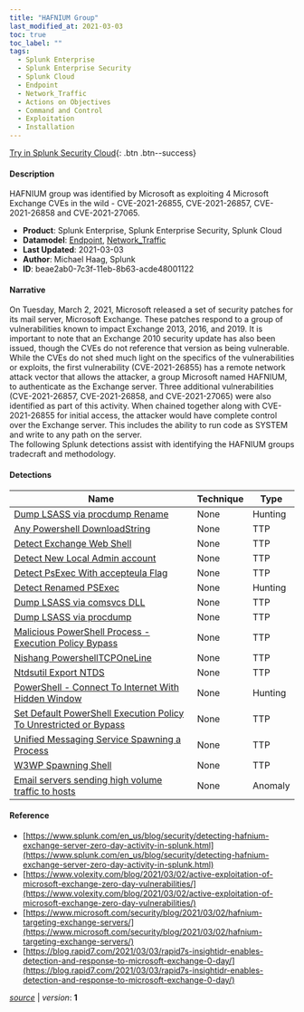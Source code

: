 ```yaml
---
title: "HAFNIUM Group"
last_modified_at: 2021-03-03
toc: true
toc_label: ""
tags:
  - Splunk Enterprise
  - Splunk Enterprise Security
  - Splunk Cloud
  - Endpoint
  - Network_Traffic
  - Actions on Objectives
  - Command and Control
  - Exploitation
  - Installation
---
```


[Try in Splunk Security Cloud](https://www.splunk.com/en_us/cyber-security.html){: .btn .btn--success}

#### Description

HAFNIUM group was identified by Microsoft as exploiting 4 Microsoft Exchange CVEs in the wild - CVE-2021-26855, CVE-2021-26857, CVE-2021-26858 and CVE-2021-27065.

- **Product**: Splunk Enterprise, Splunk Enterprise Security, Splunk Cloud
- **Datamodel**: [Endpoint](https://docs.splunk.com/Documentation/CIM/latest/User/Endpoint), [Network_Traffic](https://docs.splunk.com/Documentation/CIM/latest/User/NetworkTraffic)
- **Last Updated**: 2021-03-03
- **Author**: Michael Haag, Splunk
- **ID**: beae2ab0-7c3f-11eb-8b63-acde48001122

#### Narrative

On Tuesday, March 2, 2021, Microsoft released a set of security patches for its mail server, Microsoft Exchange. These patches respond to a group of vulnerabilities known to impact Exchange 2013, 2016, and 2019. It is important to note that an Exchange 2010 security update has also been issued, though the CVEs do not reference that version as being vulnerable.\
While the CVEs do not shed much light on the specifics of the vulnerabilities or exploits, the first vulnerability (CVE-2021-26855) has a remote network attack vector that allows the attacker, a group Microsoft named HAFNIUM, to authenticate as the Exchange server. Three additional vulnerabilities (CVE-2021-26857, CVE-2021-26858, and CVE-2021-27065) were also identified as part of this activity. When chained together along with CVE-2021-26855 for initial access, the attacker would have complete control over the Exchange server. This includes the ability to run code as SYSTEM and write to any path on the server.\
The following Splunk detections assist with identifying the HAFNIUM groups tradecraft and methodology.

#### Detections

| Name        | Technique   | Type         |
| ----------- | ----------- |--------------|
| [Dump LSASS via procdump Rename](/deprecated/dump_lsass_via_procdump_rename/) | None| Hunting |
| [Any Powershell DownloadString](/endpoint/any_powershell_downloadstring/) | None| TTP |
| [Detect Exchange Web Shell](/endpoint/detect_exchange_web_shell/) | None| TTP |
| [Detect New Local Admin account](/endpoint/detect_new_local_admin_account/) | None| TTP |
| [Detect PsExec With accepteula Flag](/endpoint/detect_psexec_with_accepteula_flag/) | None| TTP |
| [Detect Renamed PSExec](/endpoint/detect_renamed_psexec/) | None| Hunting |
| [Dump LSASS via comsvcs DLL](/endpoint/dump_lsass_via_comsvcs_dll/) | None| TTP |
| [Dump LSASS via procdump](/endpoint/dump_lsass_via_procdump/) | None| TTP |
| [Malicious PowerShell Process - Execution Policy Bypass](/endpoint/malicious_powershell_process_-_execution_policy_bypass/) | None| TTP |
| [Nishang PowershellTCPOneLine](/endpoint/nishang_powershelltcponeline/) | None| TTP |
| [Ntdsutil Export NTDS](/endpoint/ntdsutil_export_ntds/) | None| TTP |
| [PowerShell - Connect To Internet With Hidden Window](/endpoint/powershell_-_connect_to_internet_with_hidden_window/) | None| Hunting |
| [Set Default PowerShell Execution Policy To Unrestricted or Bypass](/endpoint/set_default_powershell_execution_policy_to_unrestricted_or_bypass/) | None| TTP |
| [Unified Messaging Service Spawning a Process](/endpoint/unified_messaging_service_spawning_a_process/) | None| TTP |
| [W3WP Spawning Shell](/endpoint/w3wp_spawning_shell/) | None| TTP |
| [Email servers sending high volume traffic to hosts](/application/email_servers_sending_high_volume_traffic_to_hosts/) | None| Anomaly |

#### Reference

* [https://www.splunk.com/en_us/blog/security/detecting-hafnium-exchange-server-zero-day-activity-in-splunk.html](https://www.splunk.com/en_us/blog/security/detecting-hafnium-exchange-server-zero-day-activity-in-splunk.html)
* [https://www.volexity.com/blog/2021/03/02/active-exploitation-of-microsoft-exchange-zero-day-vulnerabilities/](https://www.volexity.com/blog/2021/03/02/active-exploitation-of-microsoft-exchange-zero-day-vulnerabilities/)
* [https://www.microsoft.com/security/blog/2021/03/02/hafnium-targeting-exchange-servers/](https://www.microsoft.com/security/blog/2021/03/02/hafnium-targeting-exchange-servers/)
* [https://blog.rapid7.com/2021/03/03/rapid7s-insightidr-enables-detection-and-response-to-microsoft-exchange-0-day/](https://blog.rapid7.com/2021/03/03/rapid7s-insightidr-enables-detection-and-response-to-microsoft-exchange-0-day/)



[*source*](https://github.com/splunk/security_content/tree/develop/stories/hafnium_group.yml) \| *version*: **1**